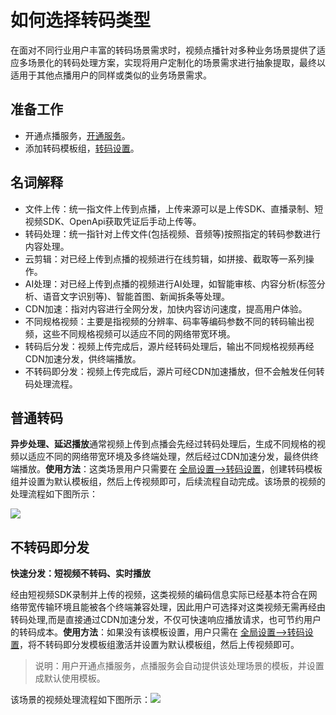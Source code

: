 # 如何选择转码类型

在面对不同行业用户丰富的转码场景需求时，视频点播针对多种业务场景提供了适应多场景化的转码处理方案，实现将用户定制化的场景需求进行抽象提取，最终以适用于其他点播用户的同样或类似的业务场景需求。

## 准备工作

-   开通点播服务，[开通服务]()。
-   添加转码模板组，[转码设置]()。

## 名词解释

-   文件上传：统一指文件上传到点播，上传来源可以是上传SDK、直播录制、短视频SDK、OpenApi获取凭证后手动上传等。
-   转码处理：统一指针对上传文件\(包括视频、音频等\)按照指定的转码参数进行内容处理。
-   云剪辑：对已经上传到点播的视频进行在线剪辑，如拼接、截取等一系列操作。
-   AI处理：对已经上传到点播的视频进行AI处理，如智能审核、内容分析\(标签分析、语音文字识别等\)、智能首图、新闻拆条等处理。
-   CDN加速：指对内容进行全网分发，加快内容访问速度，提高用户体验。
-   不同规格视频：主要是指视频的分辨率、码率等编码参数不同的转码输出视频，这些不同规格视频可以适应不同的网络带宽环境。
-   转码后分发：视频上传完成后，源片经转码处理后，输出不同规格视频再经CDN加速分发，供终端播放。
-   不转码即分发：视频上传完成后，源片可经CDN加速播放，但不会触发任何转码处理流程。

## 普通转码

**异步处理、延迟播放**通常视频上传到点播会先经过转码处理后，生成不同规格的视频以适应不同的网络带宽环境及多终端处理，然后经过CDN加速分发，最终供终端播放。**使用方法**：这类场景用户只需要在 [全局设置—\>转码设置](https://vod.console.aliyun.com/?#/vod/settings/transcode/vod)，创建转码模板组并设置为默认模板组，然后上传视频即可，后续流程自动完成。该场景的视频的处理流程如下图所示：

![](https://static-aliyun-doc.oss-accelerate.aliyuncs.com/assets/img/zh-CN/9353194061/p178457.png)

## 不转码即分发

**快速分发：短视频不转码、实时播放**

经由短视频SDK录制并上传的视频，这类视频的编码信息实际已经基本符合在网络带宽传输环境且能被各个终端兼容处理，因此用户可选择对这类视频无需再经由转码处理,而是直接通过CDN加速分发，不仅可快速响应播放请求，也可节约用户的转码成本。**使用方法**：如果没有该模板设置，用户只需在 [全局设置—\>转码设置](https://vod.console.aliyun.com/?#/vod/settings/transcode/vod)，将不转码即分发模板组激活并设置为默认模板组，然后上传视频即可。

> 说明：用户开通点播服务，点播服务会自动提供该处理场景的模板，并设置成默认使用模板。

该场景的视频处理流程如下图所示：![](https://static-aliyun-doc.oss-accelerate.aliyuncs.com/assets/img/zh-CN/9353194061/p178458.png)

